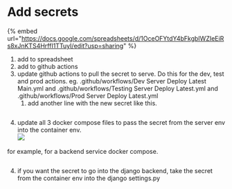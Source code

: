 # Add secrets

{% embed url="https://docs.google.com/spreadsheets/d/1OceOFYtdY4bFkgbIWZIeEiRs8xJnKTS4HrffI1TTuyI/edit?usp=sharing" %}

1. add to spreadsheet
2. add to github actions
3. update github actions to pull the secret to serve. Do this for the dev, test and prod actions. eg. .github/workflows/Dev Server Deploy Latest Main.yml and .github/workflows/Testing Server Deploy Latest.yml and .github/workflows/Prod Server Deploy Latest.yml
   1. add another line with the new secret like this.

<figure><img src=".gitbook/assets/Screenshot 2025-03-24 at 10.47.08 AM.png" alt=""><figcaption></figcaption></figure>

4. update all 3 docker compose files to pass the secret from the server env into the container env.\
   ![](<.gitbook/assets/Screenshot 2025-03-24 at 10.48.16 AM.png>)

for example, for a backend service docker compose.&#x20;

<figure><img src=".gitbook/assets/Screenshot 2025-03-24 at 10.49.24 AM.png" alt=""><figcaption></figcaption></figure>

4. if you want the secret to go into the django backend, take the secret from the container env into the django settings.py

<figure><img src=".gitbook/assets/Screenshot 2025-03-24 at 10.51.06 AM.png" alt=""><figcaption></figcaption></figure>
